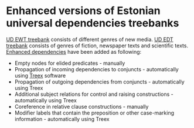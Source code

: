 # Enhanced versions of Estonian universal dependencies treebanks

[UD EWT treebank](https://github.com/UniversalDependencies/UD_Estonian-EWT/tree/master) consists of different genres of new media. [UD EDT treebank](https://github.com/UniversalDependencies/UD_Estonian-EDT/tree/master) consists of genres of fiction, newspaper texts and scientific texts.
[Enhanced dependencies](https://universaldependencies.org/u/overview/enhanced-syntax.html) have been added as following:
* Empty nodes for elided predicates - manually
* Propagation of incoming dependencies to conjuncts - automatically using [Treex](https://github.com/ufal/treex) software
* Propagation of outgoing dependencies from conjuncts - automatically using Treex
* Additional subject relations for control and raising constructions - automatically using Treex
* Coreference in relative clause constructions - manually
* Modifier labels that contain the preposition or other case-marking information - automatically using Treex
